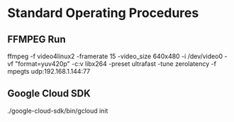 # Standard Operating Procedures

## FFMPEG Run
ffmpeg -f video4linux2 -framerate 15 -video_size 640x480 -i /dev/video0 -vf "format=yuv420p" -c:v libx264 -preset ultrafast -tune zerolatency -f mpegts udp:192.168.1.144:77

## Google Cloud SDK
./google-cloud-sdk/bin/gcloud init
